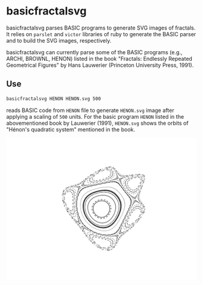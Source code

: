 # basicfractalsvg
basicfractalsvg parses BASIC programs to generate SVG images of fractals. It relies on `parslet` and `victor` libraries of ruby to generate the BASIC parser and to build the SVG images, respectively. 

basicfractalsvg can currently parse some of the BASIC programs (e.g., ARCHI, BROWNL, HENON) listed in the book "Fractals: Endlessly Repeated Geometrical Figures" by Hans Lauwerier (Princeton University Press, 1991).


## Use

```sh
basicfractalsvg HENON HENON.svg 500
```

reads BASIC code from `HENON` file to generate `HENON.svg` image after applying a scaling of `500` units. For the basic program `HENON` listed in the abovementioned book by Lauwerier (1991), `HENON.svg` shows the orbits of "Hénon's quadratic system" mentioned in the book. 

![HENON.svg](examples/HENON.svg)
